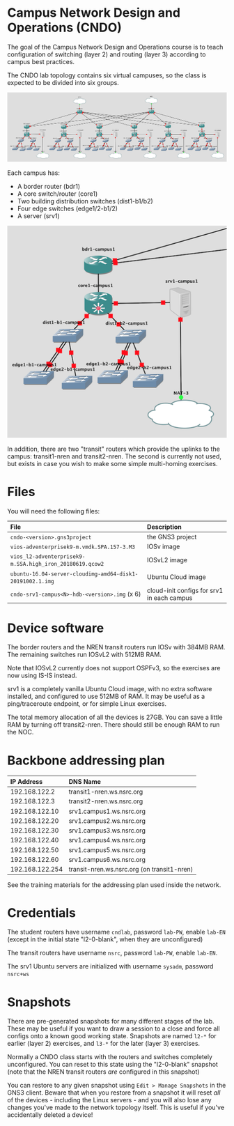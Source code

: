 # Campus Network Design and Operations (CNDO)

The goal of the Campus Network Design and Operations course is to teach
configuration of switching (layer 2) and routing (layer 3) according to
campus best practices.

The CNDO lab topology contains six virtual campuses, so the class is
expected to be divided into six groups.

![CNDO topology](cndo-complete.png)

Each campus has:

* A border router (bdr1)
* A core switch/router (core1)
* Two building distribution switches (dist1-b1/b2)
* Four edge switches (edge1/2-b1/2)
* A server (srv1)

![Campus topology](cndo-campus.png)

In addition, there are two "transit" routers which provide the uplinks to
the campus: transit1-nren and transit2-nren.  The second is currently not
used, but exists in case you wish to make some simple multi-homing
exercises.

# Files

You will need the following files:

File | Description
:--- | :----------
`cndo-<version>.gns3project` | the GNS3 project
`vios-adventerprisek9-m.vmdk.SPA.157-3.M3` | IOSv image
`vios_l2-adventerprisek9-m.SSA.high_iron_20180619.qcow2` | IOSvL2 image
`ubuntu-16.04-server-cloudimg-amd64-disk1-20191002.1.img` | Ubuntu Cloud image
`cndo-srv1-campus<N>-hdb-<version>.img` (x 6) | cloud-init configs for srv1 in each campus

# Device software

The border routers and the NREN transit routers run IOSv with 384MB RAM. 
The remaining switches run IOSvL2 with 512MB RAM.

Note that IOSvL2 currently does not support OSPFv3, so the exercises are
now using IS-IS instead.

srv1 is a completely vanilla Ubuntu Cloud image, with no extra software
installed, and configured to use 512MB of RAM.  It may be useful as a
ping/traceroute endpoint, or for simple Linux exercises.

The total memory allocation of all the devices is 27GB.  You can save a
little RAM by turning off transit2-nren.  There should still be enough RAM
to run the NOC.

# Backbone addressing plan

IP Address      | DNS Name
:-------------- | :---------------------------
192.168.122.2   | transit1-nren.ws.nsrc.org
192.168.122.3   | transit2-nren.ws.nsrc.org
192.168.122.10  | srv1.campus1.ws.nsrc.org
192.168.122.20  | srv1.campus2.ws.nsrc.org
192.168.122.30  | srv1.campus3.ws.nsrc.org
192.168.122.40  | srv1.campus4.ws.nsrc.org
192.168.122.50  | srv1.campus5.ws.nsrc.org
192.168.122.60  | srv1.campus6.ws.nsrc.org
192.168.122.254 | transit-nren.ws.nsrc.org (on transit1-nren)

See the training materials for the addressing plan used inside the network.

# Credentials

The student routers have username `cndlab`, password `lab-PW`, enable `lab-EN`
(except in the initial state "l2-0-blank", when they are unconfigured)

The transit routers have username `nsrc`, password `lab-PW`, enable
`lab-EN`.

The srv1 Ubuntu servers are initialized with username `sysadm`, password
`nsrc+ws`

# Snapshots

There are pre-generated snapshots for many different stages of the lab. 
These may be useful if you want to draw a session to a close and force all
configs onto a known good working state.  Snapshots are named `l2-*` for
earlier (layer 2) exercises, and `l3-*` for the later (layer 3) exercises.

Normally a CNDO class starts with the routers and switches completely
unconfigured.  You can reset to this state using the "l2-0-blank" snapshot
(note that the NREN transit routers *are* configured in this snapshot)

You can restore to any given snapshot using `Edit > Manage Snapshots` in the
GNS3 client.  Beware that when you restore from a snapshot it will reset
*all* of the devices - including the Linux servers - and you will also lose
any changes you've made to the network topology itself.  This is useful if
you've accidentally deleted a device!
